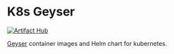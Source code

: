 # K8s Geyser

[![Artifact Hub](https://img.shields.io/endpoint?url=https://artifacthub.io/badge/repository/geyser)](https://artifacthub.io/packages/search?repo=geyser)

[Geyser](https://github.com/GeyserMC/Geyser) container images and Helm chart for kubernetes.
